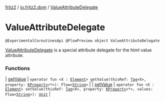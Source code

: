 [fritz2](../../index.md) / [io.fritz2.dom](../index.md) / [ValueAttributeDelegate](./index.md)

# ValueAttributeDelegate

`@ExperimentalCoroutinesApi @FlowPreview object ValueAttributeDelegate`

[ValueAttributeDelegate](./index.md) is a special attribute delegate for
the html value attribute.

### Functions

| [getValue](get-value.md) | `operator fun <X : `[`Element`](https://kotlinlang.org/api/latest/jvm/stdlib/org.w3c.dom/-element/index.html)`> getValue(thisRef: `[`Tag`](../-tag/index.md)`<X>, property: `[`KProperty`](https://kotlinlang.org/api/latest/jvm/stdlib/kotlin.reflect/-k-property/index.html)`<*>): Flow<`[`String`](https://kotlinlang.org/api/latest/jvm/stdlib/kotlin/-string/index.html)`>` |
| [setValue](set-value.md) | `operator fun <X : `[`Element`](https://kotlinlang.org/api/latest/jvm/stdlib/org.w3c.dom/-element/index.html)`> setValue(thisRef: `[`Tag`](../-tag/index.md)`<X>, property: `[`KProperty`](https://kotlinlang.org/api/latest/jvm/stdlib/kotlin.reflect/-k-property/index.html)`<*>, values: Flow<`[`String`](https://kotlinlang.org/api/latest/jvm/stdlib/kotlin/-string/index.html)`>): `[`Unit`](https://kotlinlang.org/api/latest/jvm/stdlib/kotlin/-unit/index.html) |

